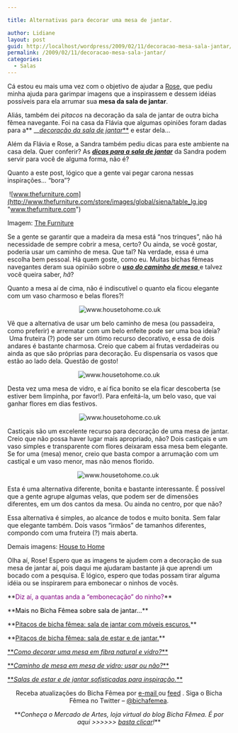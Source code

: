 ```yaml
---

title: Alternativas para decorar uma mesa de jantar.

author: Lidiane
layout: post
guid: http://localhost/wordpress/2009/02/11/decoracao-mesa-sala-jantar/
permalink: /2009/02/11/decoracao-mesa-sala-jantar/
categories:
  - Salas
---
```

Cá estou eu mais uma vez com o objetivo de ajudar a <a href="http://receitinhasefrescurinhas.blogspot.com/" target="_blank">Rose</a>, que pediu minha ajuda para garimpar imagens que a inspirassem e dessem idéias possíveis para ela arrumar sua **mesa da sala de jantar**. 

Aliás, também dei _pitacos_ na decoração da sala de jantar de outra bicha fêmea navegante. Foi na casa da Flávia que algumas opiniões foram dadas para a** __**<a href="http://www.trololodemulher.com.br/2010/04/09/pitacos-de-bicha-femea-sala-de-estar-e-de-jantar/" target="_self">**<em>decoração da sala de jantar</em>**</a> e estar dela&#8230;

Além da Flávia e Rose, a Sandra também pediu dicas para este ambiente na casa dela. Quer conferir? As **_<a href="http://www.trololodemulher.com.br/2010/07/07/decoracao-sala-de-jantar/" target="_self">dicas para a sala de jantar</a>_** da Sandra podem servir para você de alguma forma, não é?

Quanto a este post, lógico que a gente vai pegar carona nessas inspirações… “bora”?

 ![www.thefurniture.com](http://www.thefurniture.com/store/images/global/siena/table_lg.jpg "www.thefurniture.com")

Imagem: <a href="http://www.thefurniture.com/store/" target="_blank">The Furniture</a>

Se a gente se garantir que a madeira da mesa está “nos trinques”, não há necessidade de sempre cobrir a mesa, certo? Ou ainda, se você gostar, poderia usar um caminho de mesa. Que tal? Na verdade, essa é uma escolha bem pessoal. Há quem goste, como eu. Muitas bichas fêmeas navegantes deram sua opinião sobre o <a href="http://www.trololodemulher.com.br/2009/11/05/caminho-de-mesa-em-mesa-de-vidro-usar-ou-no/" target="_self">**<em>uso do caminho de mesa</em>** </a>e talvez você queira saber, _hã_? 

Quanto a mesa aí de cima, não é indiscutível o quanto ela ficou elegante com um vaso charmoso e belas flores?!

<p style="text-align: center;">
   <img class="aligncenter" title="www.housetohome.co.uk" src="http://www.housetohome.co.uk/imageBank/h/HG0604-121.jpg" alt="www.housetohome.co.uk" />
</p>

Vê que a alternativa de usar um belo caminho de mesa (ou passadeira, como preferir) e arrematar com um belo enfeite pode ser uma boa ideia?  Uma fruteira (?) pode ser um ótimo recurso decorativo, e essa de dois andares é bastante charmosa. Creio que cabem aí frutas verdadeiras ou ainda as que são próprias para decoração. Eu dispensaria os vasos que estão ao lado dela. Questão de gosto!

<p style="text-align: center;">
  <img class="aligncenter" title="www.housetohome.co.uk" src="http://www.housetohome.co.uk/imageBank/l/LE0506-103.jpg" alt="www.housetohome.co.uk" />
</p>

Desta vez uma mesa de vidro, e aí fica bonito se ela ficar descoberta (se estiver bem limpinha, por favor!). Para enfeitá-la, um belo vaso, que vai ganhar flores em dias festivos.

<p style="text-align: center;">
   <img class="aligncenter" title="www.housetohome.co.uk" src="http://www.housetohome.co.uk/imageBank/l/LE0601-70.jpg" alt="www.housetohome.co.uk" />
</p>

Castiçais são um excelente recurso para decoração de uma mesa de jantar. Creio que não possa haver lugar mais apropriado, não? Dois castiçais e um vaso simples e transparente com flores deixaram essa mesa bem elegante. Se for uma (mesa) menor, creio que basta compor a arrumação com um castiçal e um vaso menor, mas não menos florido.

<p style="text-align: center;">
  <img class="aligncenter" title="www.housetohome.co.uk" src="http://www.housetohome.co.uk/imageBank/s/summer-dining-rom.jpg" alt="www.housetohome.co.uk" /> 
</p>

Esta é uma alternativa diferente, bonita e bastante interessante. É possível que a gente agrupe algumas velas, que podem ser de dimensões diferentes, em um dos cantos da mesa. Ou ainda no centro, por que não?

<p style="text-align: center;">
  <p>
    Essa alternativa é simples, ao alcance de todos e muito bonita. Sem falar que elegante também. Dois vasos “irmãos” de tamanhos diferentes, compondo com uma fruteira (?) mais aberta.
  </p>
  
  <p>
    Demais imagens: <a href="http://www.housetohome.co.uk/" target="_blank">House to Home</a>
  </p>
  
  <p>
    Olha aí, Rose! Espero que as imagens te ajudem com a decoração de sua mesa de jantar aí, pois daqui me ajudaram bastante já que aprendi um bocado com a pesquisa. E lógico, espero que todas possam tirar alguma idéia ou se inspirarem para embonecar o ninhos de vocês.
  </p>
  
  <p>
    **<span style="color: #800080;">Diz aí, a quantas anda a “embonecação” do ninho?</span>**
  </p>
  
  <p>
    **<span style="color: #000000;">Mais no Bicha Fêmea sobre sala de jantar&#8230;</span>**
  </p>
  
  <p>
    **<span style="color: #000000;"><a href="http://www.trololodemulher.com.br/2010/07/07/decoracao-sala-de-jantar/" target="_self">Pitacos de bicha fêmea: sala de jantar com móveis escuros.</a></span>**
  </p>
  
  <p>
    **<span style="color: #000000;"><a href="http://www.trololodemulher.com.br/2010/04/09/sala-de-estar-e-de-jantar/" target="_self">Pitacos de bicha fêmea: sala de estar e de jantar.</a></span>**
  </p>
  
  <p>
    <a href="http://www.trololodemulher.com.br/2009/11/24/como-decorar-uma-mesa-em-fibra-natural-e-vidro/" target="_self">**<em>Como decorar uma mesa em fibra natural e vidro?</em>**</a>
  </p>
  
  <p>
    <a href="http://www.trololodemulher.com.br/2009/11/05/caminho-de-mesa-em-mesa-de-vidro-usar-ou-no/" target="_self">**<em>Caminho de mesa em mesa de vidro: usar ou não?</em>**</a>
  </p>
  
  <p>
    <a href="http://www.trololodemulher.com.br/2009/04/12/salas-de-estar-e-de-jantar-sofisticadas-para-inspirao/" target="_self">**<em>Salas de estar e de jantar sofisticadas para inspiração.</em>**</a>
  </p>
  
  <p style="text-align: center;">
    Receba atualizações do Bicha Fêmea por <a href="http://feedburner.google.com/fb/a/mailverify?uri=blogbichafemea&loc=pt_BR" target="_blank">e-mail </a>ou <a href="http://feeds2.feedburner.com/blogbichafemea" target="_blank">feed</a> . Siga o Bicha Fêmea no Twitter &#8211; <a href="http://twitter.com/bichafemea" target="_blank">@bichafemea</a>.
  </p>
  
  <p style="text-align: center;">
    **<em>Conheça o Mercado de Artes, loja virtual do blog Bicha Fêmea. É por aqui >>>>>> </em><a href="http://www.trololodemulher.com.br/loja/" target="_blank"><em>basta clicar</em></a><em>!</em>**
  </p>